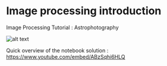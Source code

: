 # Image processing introduction

Image Processing Tutorial : Astrophotography

![alt text](https://github.com/thomas-jaouen/image_processing_intro/blob/main/image_final_gray.png)

Quick overview of the notebook solution : 
https://www.youtube.com/embed/ABzSqhi6HLQ
